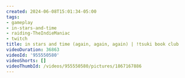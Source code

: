 ```yaml
---
created: 2024-06-08T15:01:34-05:00
tags:
- gameplay
- in-stars-and-time
- raiding-TheIndieManiac
- twitch
title: in stars and time (again, again, again) | !tsuki book club
videoDuration: 36863
videoId: '955550580'
videoShorts: []
videoThumbId: /videos/955550580/pictures/1867167886
---
```

